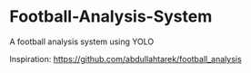 # Football-Analysis-System
A football analysis system using YOLO

Inspiration: https://github.com/abdullahtarek/football_analysis

